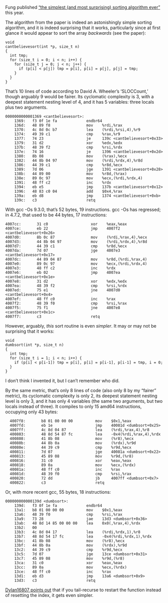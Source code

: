 Fung published [“the simplest (and most surprising) sorting algorithm
ever”][0] this year.

[0]: https://arxiv.org/abs/2110.01111

The algorithm from the paper is indeed an astonishingly simple sorting
algorithm, and it is indeed surprising that it works, particularly
since at first glance it would appear to sort the array *backwards*
(see the paper):

    void
    cantbelievesort(int *p, size_t n)
    {
      int tmp;
      for (size_t i = 0; i < n; i++) {
        for (size_t j = 0; j < n; j++) {
          if (p[i] < p[j]) tmp = p[i], p[i] = p[j], p[j] = tmp;
        }
      }
    }

That’s 10 lines of code according to David A. Wheeler’s ‘SLOCCount,’
though arguably 9 would be fairer. Its cyclomatic complexity is 3,
with a deepest statement nesting level of 4, and it has 5 variables:
three locals plus two arguments.

    0000000000001369 <cantbelievesort>:
        1369:	f3 0f 1e fa          	endbr64 
        136d:	48 89 f8             	mov    %rdi,%rax
        1370:	4c 8d 0c b7          	lea    (%rdi,%rsi,4),%r9
        1374:	49 39 c1             	cmp    %rax,%r9
        1377:	74 23                	je     139c <cantbelievesort+0x33>
        1379:	31 d2                	xor    %edx,%edx
        137b:	48 39 f2             	cmp    %rsi,%rdx
        137e:	74 16                	je     1396 <cantbelievesort+0x2d>
        1380:	8b 08                	mov    (%rax),%ecx
        1382:	44 8b 04 97          	mov    (%rdi,%rdx,4),%r8d
        1386:	44 39 c1             	cmp    %r8d,%ecx
        1389:	7d 06                	jge    1391 <cantbelievesort+0x28>
        138b:	44 89 00             	mov    %r8d,(%rax)
        138e:	89 0c 97             	mov    %ecx,(%rdi,%rdx,4)
        1391:	48 ff c2             	inc    %rdx
        1394:	eb e5                	jmp    137b <cantbelievesort+0x12>
        1396:	48 83 c0 04          	add    $0x4,%rax
        139a:	eb d8                	jmp    1374 <cantbelievesort+0xb>
        139c:	c3                   	retq

With gcc -Os 9.3.0, that’s 52 bytes, 19 instructions.  gcc -Os has
regressed; in 4.7.2, that used to be 44 bytes, 17 instructions:

    4007cc:       31 c0                   xor    %eax,%eax
    4007ce:       eb 22                   jmp    4007f2 <cantbelievesort+0x26>
    4007d0:       8b 0c 87                mov    (%rdi,%rax,4),%ecx
    4007d3:       44 8b 04 97             mov    (%rdi,%rdx,4),%r8d
    4007d7:       44 39 c1                cmp    %r8d,%ecx
    4007da:       7d 07                   jge    4007e3 <cantbelievesort+0x17>
    4007dc:       44 89 04 87             mov    %r8d,(%rdi,%rax,4)
    4007e0:       89 0c 97                mov    %ecx,(%rdi,%rdx,4)
    4007e3:       48 ff c2                inc    %rdx
    4007e6:       eb 02                   jmp    4007ea <cantbelievesort+0x1e>
    4007e8:       31 d2                   xor    %edx,%edx
    4007ea:       48 39 f2                cmp    %rsi,%rdx
    4007ed:       75 e1                   jne    4007d0 <cantbelievesort+0x4>
    4007ef:       48 ff c0                inc    %rax
    4007f2:       48 39 f0                cmp    %rsi,%rax
    4007f5:       75 f1                   jne    4007e8 <cantbelievesort+0x1c>
    4007f7:       c3                      retq   

However, arguably, *this* sort routine is even *simpler*. It may or
may not be surprising that it works:

    void
    dumbsort(int *p, size_t n)
    {
      int tmp;
      for (size_t i = 1; i < n; i++) {
        if (p[i] < p[i-1]) tmp = p[i], p[i] = p[i-1], p[i-1] = tmp, i = 0;
      }
    }

I don’t think I invented it, but I can’t remember who did.

By the same metric, that’s only 8 lines of code (also only 8 by my
“fairer” metric), its cyclomatic complexity is only 2, its deepest
statement nesting level is only 3, and it has only 4 variables (the
same two arguments, but two locals instead of three). It compiles to
only 15 amd64 instructions, occupying only 43 bytes:

      4007f8:       b8 01 00 00 00          mov    $0x1,%eax
      4007fd:       eb 1e                   jmp    40081d <dumbsort+0x25>
      4007ff:       4c 8d 04 87             lea    (%rdi,%rax,4),%r8
      400803:       48 8d 54 87 fc          lea    -0x4(%rdi,%rax,4),%rdx
      400808:       41 8b 08                mov    (%r8),%ecx
      40080b:       44 8b 0a                mov    (%rdx),%r9d
      40080e:       44 39 c9                cmp    %r9d,%ecx
      400811:       7d 07                   jge    40081a <dumbsort+0x22>
      400813:       45 89 08                mov    %r9d,(%r8)
      400816:       31 c0                   xor    %eax,%eax
      400818:       89 0a                   mov    %ecx,(%rdx)
      40081a:       48 ff c0                inc    %rax
      40081d:       48 39 f0                cmp    %rsi,%rax
      400820:       72 dd                   jb     4007ff <dumbsort+0x7>
      400822:       c3                      retq

Or, with more recent gcc, 55 bytes, 18 instructions:

    000000000000139d <dumbsort>:
        139d:	f3 0f 1e fa          	endbr64 
        13a1:	b8 01 00 00 00       	mov    $0x1,%eax
        13a6:	48 39 f0             	cmp    %rsi,%rax
        13a9:	73 28                	jae    13d3 <dumbsort+0x36>
        13ab:	48 8d 14 85 00 00 00 	lea    0x0(,%rax,4),%rdx
        13b2:	00 
        13b3:	4c 8d 04 17          	lea    (%rdi,%rdx,1),%r8
        13b7:	48 8d 54 17 fc       	lea    -0x4(%rdi,%rdx,1),%rdx
        13bc:	41 8b 08             	mov    (%r8),%ecx
        13bf:	44 8b 0a             	mov    (%rdx),%r9d
        13c2:	44 39 c9             	cmp    %r9d,%ecx
        13c5:	7d 07                	jge    13ce <dumbsort+0x31>
        13c7:	45 89 08             	mov    %r9d,(%r8)
        13ca:	31 c0                	xor    %eax,%eax
        13cc:	89 0a                	mov    %ecx,(%rdx)
        13ce:	48 ff c0             	inc    %rax
        13d1:	eb d3                	jmp    13a6 <dumbsort+0x9>
        13d3:	c3                   	retq   

[Dylan16807 points out][1] that if you tail-recurse to restart the
function instead of resetting the index, it gets even simpler.

[1]: https://news.ycombinator.com/item?id=28795143
